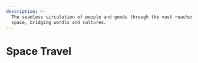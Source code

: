 ```yaml
---
description: >-
  The seamless circulation of people and goods through the vast reaches of
  space, bridging wordls and cultures.
---
```


# Space Travel

